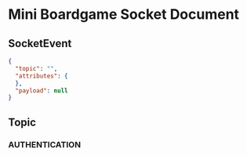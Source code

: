# Mini Boardgame Socket Document

## SocketEvent

```json
{
  "topic": "",
  "attributes": {
  },
  "payload": null
}
```

## Topic

### AUTHENTICATION